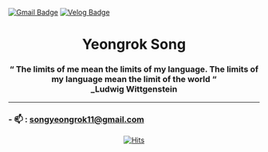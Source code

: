  <div class="header">
 
  [![Gmail Badge](https://img.shields.io/badge/Gmail-D14836?style=flat&logo=Gmail&logoColor=white)](mailto:songyeongrok11@gmail.com) 
  [![Velog Badge](https://img.shields.io/badge/Tech%20Blog-555263?style=flat&logoColor=white)](https://crescentfull.github.io/)
 
 </div>
 
   <h1 align="center">Yeongrok Song</h1>
 
 
   <h3 align="center">
  “ The limits of me mean the limits of my language. The limits of my language mean the limit of the world “ <br/>
   _Ludwig Wittgenstein
   </h3>

 ---
 
<div class="article1" align="left">

  ### - 📫 : **songyeongrok11@gmail.com**

<!--   ### Languages and Tools: -->

<!--  [![My Skills](https://skillicons.dev/icons?i=java,spring,eclipse,jquery,py,django,flask,vscode,mysql,js,html,css,aws,git,github&perline=8)](https://skillicons.dev) -->
</div>

<div align="center"> 
 
[![Hits](https://hits.seeyoufarm.com/api/count/incr/badge.svg?url=https%3A%2F%2Fgithub.com%2Fcrescentfull&count_bg=%2379C83D&title_bg=%23555555&icon=&icon_color=%23E7E7E7&title=hits&edge_flat=false)](https://hits.seeyoufarm.com)

</div>
